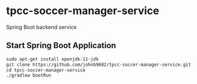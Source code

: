 # tpcc-soccer-manager-service
Spring Boot backend service

## Start Spring Boot Application
```dtd
sudo apt-get install openjdk-11-jdk
git clone https://github.com/johnb9682/tpcc-soccer-manager-service.git
cd tpcc-soccer-manager-service
./gradlew bootRun
```